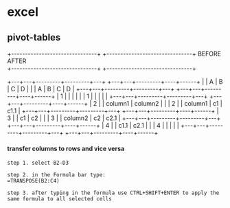 # excel

## pivot-tables

+-------------------------------+	+-------------------------------+
             BEFORE				    AFTER   	
+-------------------------------+	+-------------------------------+

+---+---+---------+---------+---+	+---+---+---------+----+------+
|   | A | B       | C       | D |	|   | A | B       | C  | D    |
+---+---+---------+---------+---+	+---+---+---------+----+------+
| 1 |   |         |         |   |	| 1 |   |         |    |      |
+---+---+---------+---------+---+	+---+---+---------+----+------+
| 2 |   | column1 | column2 |   |	| 2 |   | column1 | c1 | c1.1 |
+---+---+---------+---------+---+	+---+---+---------+----+------+
| 3 |   | c1      | c2      |   |	| 3 |   | column2 | c2 | c2.1 |
+---+---+---------+---------+---+	+---+---+---------+----+------+
| 4 |   | c1.1    | c2.1    |   |	| 4 |   |         |    |      |
+---+---+---------+---------+---+	+---+---+---------+----+------+

#### transfer columns to rows and vice versa

```vbnet
step 1. select B2-D3

step 2. in the Formula bar type:
=TRANSPOSE(B2:C4)

step 3. after typing in the formula use CTRL+SHIFT+ENTER to apply the same formula to all selected cells
```